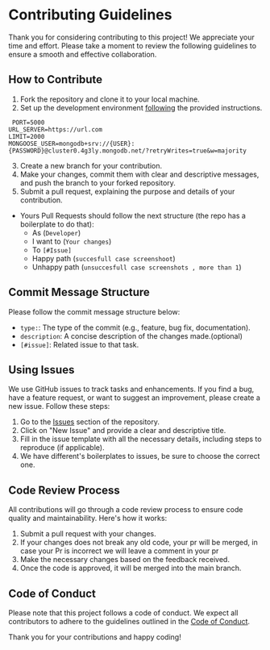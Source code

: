 # Contributing Guidelines

Thank you for considering contributing to this project! We appreciate your time and effort. Please take a moment to review the following guidelines to ensure a smooth and effective collaboration.

## How to Contribute

1. Fork the repository and clone it to your local machine.
2. Set up the development environment [following](https://github.com/yamilt351/scraper/blob/master/README.md) the provided instructions.

```
 PORT=5000
URL_SERVER=https://url.com
LIMIT=2000
MONGOOSE_USER=mongodb+srv://{USER}:{PASSWORD}@cluster0.4g3ly.mongodb.net/?retryWrites=true&w=majority

```

3. Create a new branch for your contribution.
4. Make your changes, commit them with clear and descriptive messages, and push the branch to your forked repository.
5. Submit a pull request, explaining the purpose and details of your contribution.

- Yours Pull Requests should follow the next structure (the repo has a boilerplate to do that):
  - As (`Developer`)
  - I want to (`Your changes`)
  - To `[#Issue]` 
  - Happy path (`succesfull case screenshoot`)
  - Unhappy path (`unsuccesfull case screenshots , more than 1`)

## Commit Message Structure

Please follow the commit message structure below:

- `type:`: The type of the commit (e.g., feature, bug fix, documentation).
- `description`: A concise description of the changes made.(optional)
- `[#issue]`: Related issue to that task.

## Using Issues

We use GitHub issues to track tasks and enhancements. If you find a bug, have a feature request, or want to suggest an improvement, please create a new issue. Follow these steps:

1. Go to the [Issues](https://github.com/yamilt351/scraper/issues) section of the repository.
2. Click on "New Issue" and provide a clear and descriptive title.
3. Fill in the issue template with all the necessary details, including steps to reproduce (if applicable).
4. We have different's boilerplates to issues, be sure to choose the correct one.

 ## Code Review Process

All contributions will go through a code review process to ensure code quality and maintainability. Here's how it works:

1. Submit a pull request with your changes.
2. If your changes does not break any old code, your pr will be merged, in case your Pr is incorrect we will leave a comment in your pr
3. Make the necessary changes based on the feedback received.
4. Once the code is approved, it will be merged into the main branch.

## Code of Conduct

Please note that this project follows a code of conduct. We expect all contributors to adhere to the guidelines outlined in the [Code of Conduct](./CODE_OF_CONDUCT.md).

Thank you for your contributions and happy coding!
